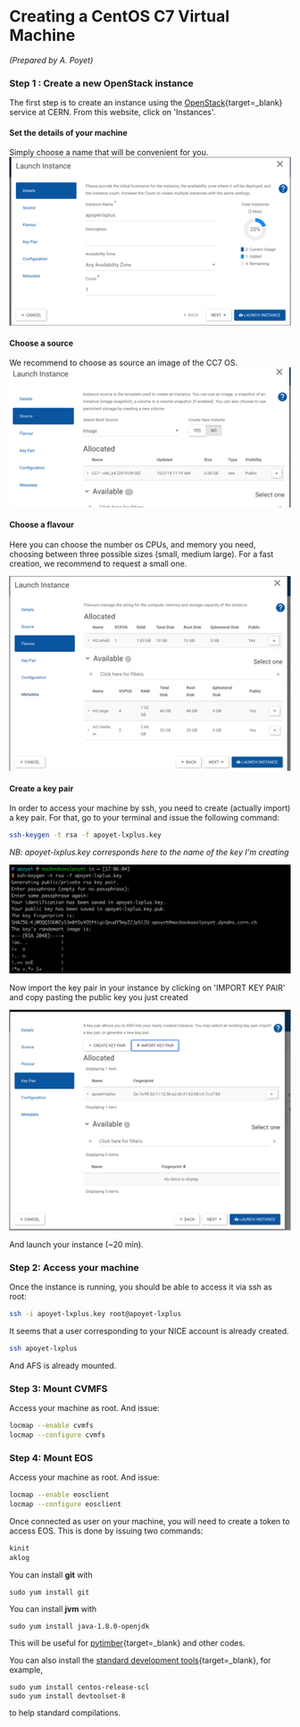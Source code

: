 # Creating a CentOS C7 Virtual Machine

*(Prepared by A. Poyet)*

### Step 1 : Create a new OpenStack instance

The first step is to create an instance using the [OpenStack](https://openstack.cern.ch/){target=_blank} service at CERN. From this website, click on 'Instances'.

#### Set the details of your machine

Simply choose a name that will be convenient for you. 
![](figures/ostacklin1.png)

#### Choose a source

We recommend to choose as source an image of the CC7 OS. 
![](figures/ostacklin2.png)

#### Choose a flavour

Here you can choose the number os CPUs, and memory you need, choosing between three possible sizes (small, medium large). For a fast creation, we recommend to request a small one.

![](figures/ostacklin3.png)


#### Create a key pair

In order to access your machine by ssh, you need to create (actually import) a key pair. For that, go to your terminal and issue the following command:

```bash
ssh-keygen -t rsa -f apoyet-lxplus.key
```

*NB: apoyet-lxplus.key corresponds here to the name of the key I'm creating*

![](figures/ostacklin4.png)

Now import the key pair in your instance by clicking on 'IMPORT KEY PAIR' and copy pasting the public key you just created

![](figures/ostacklin5.png)

And launch your instance (~20 min).

### Step 2: Access your machine

Once the instance is running, you should be able to access it via ssh as root: 

```bash
ssh -i apoyet-lxplus.key root@apoyet-lxplus
```

It seems that a user corresponding to your NICE account is already created. 

```bash
ssh apoyet-lxplus
```

And AFS is already mounted. 

### Step 3: Mount CVMFS

Access your machine as root. And issue: 

```bash
locmap --enable cvmfs
locmap --configure cvmfs
```

### Step 4: Mount EOS

Access your machine as root. And issue: 

```bash
locmap --enable eosclient
locmap --configure eosclient
```
Once connected as user on your machine, you will need to create a token to access EOS. This is done by issuing two commands:

```bash
kinit
aklog
```

You can install **git** with
```
sudo yum install git
```

You can install **jvm** with
```
sudo yum install java-1.8.0-openjdk
```
This will be useful for [pytimber](https://github.com/rdemaria/pytimber){target=_blank} and other codes. 


You can also install the [standard development tools](https://linux.web.cern.ch/linux/centos7/docs/softwarecollections.shtml){target=_blank}, for example,
```
sudo yum install centos-release-scl
sudo yum install devtoolset-8
```
to help standard compilations.
